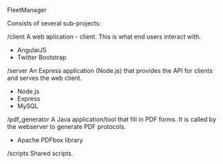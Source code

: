 FleetManager

Consists of several sub-projects:

/client
  A web aplication - client. This is what end users interact with.
  - AngularJS
  - Twitter Bootstrap

/server
  An Express application (Node.js) that provides the API for clients and serves the web client.
  - Node.js
  - Express
  - MySQL

/pdf_generator
  A Java application/tool that fill in PDF forms. It is called by the webserver to generate PDF protocols.
  - Apache PDFbox library

/scripts
  Shared scripts.
